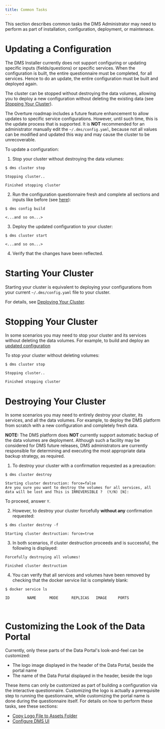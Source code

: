 ```yaml
---
title: Common Tasks
---
```


This section describes common tasks the DMS Administrator may need to perform as part of installation, configuration, deployment, or maintenace.

# Updating a Configuration

The DMS Installer currently does not support configuring or updating specific inputs (fields/questions) or specific services.  When the configuration is built, the entire questionnaire must be completed, for all services.  Hence to do an update, the entire configuration must be built and deployed again.  

The cluster can be stopped without destroying the data volumes, allowing you to deploy a new configuration without deleting the existing data (see [Stopping Your Cluster](#stopping-your-cluster)).

The Overture roadmap includes a future feature enhancement to allow updates to specific service configurations.  However, until such time, this is the update process that is supported.  It is **NOT** recommended for an administrator manually edit the `~/.dms/config.yaml`, because not all values can be modified and updated this way and may cause the cluster to be unrecoverable.

To update a configuration:

1. Stop your cluster without destroying the data volumes:

```shell
$ dms cluster stop

Stopping cluster..

Finished stopping cluster
```

2. Run the configuration questionnaire fresh and complete all sections and inputs like before (see [here](/documentation/dms/installation/configuration/configure-dms)):

```shell
$ dms config build

<...and so on...>
```

3. Deploy the updated configuration to your cluster:

```shell
$ dms cluster start

<...and so on...>
```

4. Verify that the changes have been reflected.

# Starting Your Cluster

Starting your cluster is equivalent to deploying your configurations from your current `~/.dms/config.yaml` file to your cluster.

For details, see [Deploying Your Cluster](/documentation/dms/installation/deploy).

# Stopping Your Cluster

In some scenarios you may need to stop your cluster and its services without deleting the data volumes. For example, to build and deploy an [updated configuration](#updating-a-configuration)

To stop your cluster without deleting volumes:

```shell
$ dms cluster stop

Stopping cluster..

Finished stopping cluster
```

# Destroying Your Cluster

In some scenarios you may need to entirely destroy your cluster, its services, and all the data volumes. For example, to deploy the DMS platform from scratch with a new configuration and completely fresh data.

<Warning>**NOTE:** The DMS platform does **NOT** currently support automatic backup of the data volumes are deployment. Although such a facility may be considered for DMS future releases, DMS administrators are currently responsible for determining and executing the most appropriate data backup strategy, as required.</Warning>

1. To destroy your cluster with a confirmation requested as a precaution:

```shell
$ dms cluster destroy

Starting cluster destruction: force=false
Are you sure you want to destroy the volumes for all services, all data will be lost and This is IRREVERSIBLE ?  (Y/N) [N]:
```

To proceed, answer `Y`.

2. However, to destroy your cluster forcefully **without any** confirmation requested:

```shell
$ dms cluster destroy -f

Starting cluster destruction: force=true
```

3. In both scenarios, if cluster destruction proceeds and is successful, the following is displayed:

```shell
Forcefully destroying all volumes!

Finished cluster destruction
```

4. You can verify that all services and volumes have been removed by checking that the docker service list is completely blank:

```shell
$ docker service ls

ID        NAME      MODE      REPLICAS   IMAGE     PORTS



```

# Customizing the Look of the Data Portal

Currently, only these parts of the Data Portal's look-and-feel can be customized:

- The logo image displayed in the header of the Data Portal, beside the portal name
- The name of the Data Portal displayed in the header, beside the logo

These items can only be customized as part of building a configuration via the interactive questionnaire.  Customizing the logo is actually a prerequisite step to running the questionnaire, while customizing the portal name is done during the questionnaire itself.  For details on how to perform these tasks, see these sections:

- [Copy Logo File to Assets Folder](../../installation/configuration/prereq/logo)
- [Configure DMS UI](../../installation/configuration/configure-dms#configure-dms-ui)
